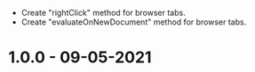* Create "rightClick" method for browser tabs.
* Create "evaluateOnNewDocument" method for browser tabs.

1.0.0 - 09-05-2021
===================

